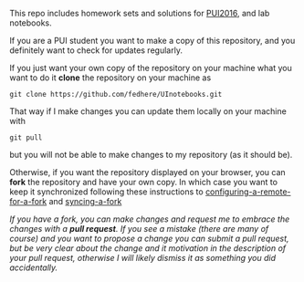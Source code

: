 
This repo includes homework sets and solutions for [PUI2016](http://cosmo.nyu.edu/PUI2016), and lab notebooks.

If you are a PUI student you want to make a copy of this repository, and you definitely want to check for updates regularly.

If you just want your own copy of the repository on your machine what you want to do it __clone__ the repository on your machine as
```
git clone https://github.com/fedhere/UInotebooks.git
```
That way if I make changes you can update them locally on your machine with 
```
git pull
```
but you will not be able to make changes to my repository (as it should be).

Otherwise, if you want the repository displayed on your browser, you can __fork__ the repository and have your own copy. 
In which case you want to keep it synchronized following these instructions to 
[configuring-a-remote-for-a-fork](https://help.github.com/articles/configuring-a-remote-for-a-fork/) and
[syncing-a-fork](https://help.github.com/articles/syncing-a-fork/)
 
 _If you have a fork, you can make changes and request me to embrace the changes with a __pull request__. 
 If you see a mistake (there are many of course) and you want to propose a change you can submit a pull request, 
 but be very clear about the change and it motivation in the description of your pull request, 
 otherwise I will likely dismiss it as something you did accidentally._
 
